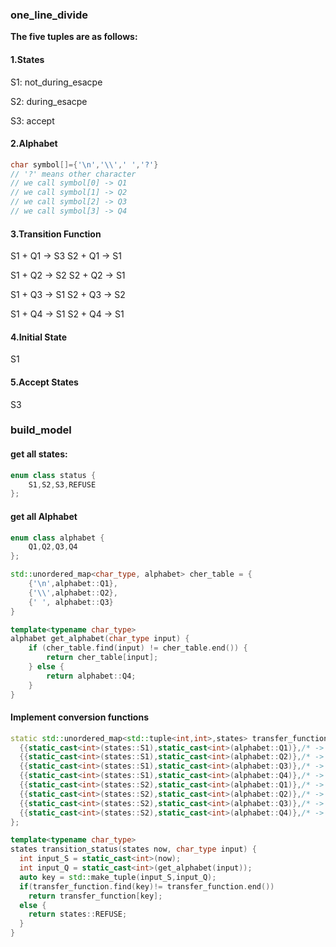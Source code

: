 ### one_line_divide

**The five tuples are as follows:**

#### 1.States

S1: not_during_esacpe

S2: during_esacpe

S3: accept

#### 2.Alphabet

```c++
char symbol[]={'\n','\\',' ','?'}
// '?' means other character
// we call symbol[0] -> Q1
// we call symbol[1] -> Q2
// we call symbol[2] -> Q3
// we call symbol[3] -> Q4
```

#### 3.Transition Function

S1 + Q1 -> S3          S2 + Q1 -> S1

S1 + Q2 -> S2          S2 + Q2 -> S1

S1 + Q3 -> S1          S2 + Q3 -> S2

S1 + Q4 -> S1          S2 + Q4 -> S1



#### 4.Initial State

S1

#### 5.Accept States

S3



### build_model

#### get all states:

```c++
enum class status {
    S1,S2,S3,REFUSE
};

```



#### get all Alphabet

```c++
enum class alphabet {
    Q1,Q2,Q3,Q4
};

std::unordered_map<char_type, alphabet> cher_table = {
    {'\n',alphabet::Q1},
    {'\\',alphabet::Q2},
    {' ', alphabet::Q3}
}

template<typename char_type>
alphabet get_alphabet(char_type input) {
    if (cher_table.find(input) != cher_table.end()) {
    	return cher_table[input];
    } else {
        return alphabet::Q4;
    }
}
```



#### Implement conversion functions

```c++
static std::unordered_map<std::tuple<int,int>,states> transfer_function = {
  {{static_cast<int>(states::S1),static_cast<int>(alphabet::Q1)},/* -> */states::S3},
  {{static_cast<int>(states::S1),static_cast<int>(alphabet::Q2)},/* -> */states::S2},
  {{static_cast<int>(states::S1),static_cast<int>(alphabet::Q3)},/* -> */states::S1},
  {{static_cast<int>(states::S1),static_cast<int>(alphabet::Q4)},/* -> */states::S1},
  {{static_cast<int>(states::S2),static_cast<int>(alphabet::Q1)},/* -> */states::S1},
  {{static_cast<int>(states::S2),static_cast<int>(alphabet::Q2)},/* -> */states::S1},
  {{static_cast<int>(states::S2),static_cast<int>(alphabet::Q3)},/* -> */states::S2},
  {{static_cast<int>(states::S2),static_cast<int>(alphabet::Q4)},/* -> */states::S1},
};

template<typename char_type>
states transition_status(states now, char_type input) {
  int input_S = static_cast<int>(now);
  int input_Q = static_cast<int>(get_alphabet(input));
  auto key = std::make_tuple(input_S,input_Q);
  if(transfer_function.find(key)!= transfer_function.end())
    return transfer_function[key];
  else {
    return states::REFUSE;
  }
}
```



